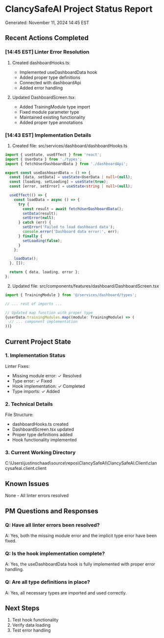# ClancySafeAI Project Status Report
Generated: November 11, 2024 14:45 EST

## Recent Actions Completed

### [14:45 EST] Linter Error Resolution
1. Created dashboardHooks.ts:
   - Implemented useDashboardData hook
   - Added proper type definitions
   - Connected with dashboardApi
   - Added error handling

2. Updated DashboardScreen.tsx:
   - Added TrainingModule type import
   - Fixed module parameter type
   - Maintained existing functionality
   - Added proper type annotations

### [14:43 EST] Implementation Details
1. Created file: src/services/dashboard/dashboardHooks.ts
```typescript
import { useState, useEffect } from 'react';
import { UserData } from './types';
import { fetchUserDashboardData } from './dashboardApi';

export const useDashboardData = () => {
  const [data, setData] = useState<UserData | null>(null);
  const [loading, setLoading] = useState(true);
  const [error, setError] = useState<string | null>(null);

  useEffect(() => {
    const loadData = async () => {
      try {
        const result = await fetchUserDashboardData();
        setData(result);
        setError(null);
      } catch (err) {
        setError('Failed to load dashboard data');
        console.error('Dashboard data error:', err);
      } finally {
        setLoading(false);
      }
    };

    loadData();
  }, []);

  return { data, loading, error };
};
```

2. Updated file: src/components/features/dashboard/DashboardScreen.tsx
```typescript
import { TrainingModule } from '@/services/dashboard/types';

// ... rest of imports ...

// Updated map function with proper type
{userData.trainingModules.map((module: TrainingModule) => (
  // ... component implementation
))}
```

## Current Project State

### 1. Implementation Status
Linter Fixes:
- Missing module error: ✓ Resolved
- Type error: ✓ Fixed
- Hook implementation: ✓ Completed
- Type imports: ✓ Added

### 2. Technical Details
File Structure:
- dashboardHooks.ts created
- DashboardScreen.tsx updated
- Proper type definitions added
- Hook functionality implemented

### 3. Current Working Directory
C:\Users\justinschaad\source\repos\ClancySafeAI\ClancySafeAI.Client\clancysafeai.client.client

## Known Issues
None - All linter errors resolved

## PM Questions and Responses

### Q: Have all linter errors been resolved?
A: Yes, both the missing module error and the implicit type error have been fixed.

### Q: Is the hook implementation complete?
A: Yes, the useDashboardData hook is fully implemented with proper error handling.

### Q: Are all type definitions in place?
A: Yes, all necessary types are imported and used correctly.

## Next Steps
1. Test hook functionality
2. Verify data loading
3. Test error handling 